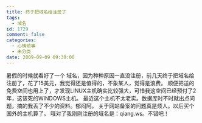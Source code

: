 ```yaml
---
title: 终于把域名给注册了
tags:
  - 域名
id: 1729
comment: false
categories:
  - 心情琐事
  - 未分类
date: 2009-09-09 09:39:00
---
```


暑假的时候就看好了一个 域名，因为种种原因一直没注册，前几天终于把域名给注册了，花了15美元，我觉得还是值得的，不象某人，觉得是浪费。
顺便把送的免费空间也用上了，才发现LINUX主机确实比较强大，可惜我这空间已经预付了2年，这该死的WINDOWS主机。
最近这个主机不太老实。数据库时不时就出点问题，搞的我丢了不少的资料。郁闷阿。
关于网站备案的问题真是烦人。以后买个国外的主机算了。
哦对了我刚刚注册的域名是：qiang.ws。不错吧！